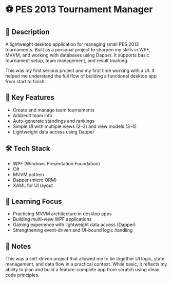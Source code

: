 # ⚽ PES 2013 Tournament Manager

## 📝 Description
A lightweight desktop application for managing small PES 2013 tournaments. Built as a personal project to sharpen my skills in WPF, MVVM, and working with databases using Dapper. It supports basic tournament setup, team management, and result tracking.

This was my first serious project and my first time working with a UI. It helped me understand the full flow of building a functional desktop app from start to finish.

## 🧠 Key Features
- Create and manage team tournaments  
- Add/edit team info 
- Auto-generate standings and rankings  
- Simple UI with multiple views (2–3) and view models (3–4)  
- Lightweight data access using Dapper  

## 🛠️ Tech Stack
- WPF (Windows Presentation Foundation)  
- C#  
- MVVM pattern  
- Dapper (micro ORM)  
- XAML for UI layout  

## 🎯 Learning Focus
- Practicing MVVM architecture in desktop apps  
- Building multi-view WPF applications  
- Gaining experience with lightweight data access (Dapper)  
- Strengthening event-driven and UI-bound logic handling  

## 🚧 Notes
This was a self-driven project that allowed me to tie together UI logic, state management, and data flow in a practical context. While basic, it reflects my ability to plan and build a feature-complete app from scratch using clean code principles.
